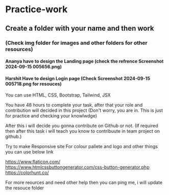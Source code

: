 # Practice-work
<h2> Create a folder with your name and then work<br></h2>
<h3>(Check img folder for images and other folders for other resources)</h3>

<h4> Ananya have to design the Landing page (check the refrence Screenshot 2024-09-15 005656.png)</h4>
<h4> Harshit Have to design Login page (Check Screenshot 2024-09-15 005718.png for resouces)</h4>

 You can use HTML, CSS, Bootstrap, Tailwind, JSX

 You have 48 hours to complete your task, after that your role and contribution will decided in this project (Don't worry, you are in. This is just for practice and checking your knowlwdge)

After this i will decide you gonna contribute on Github or not. (If required then after this task i will teach you know to contribuute in team project on github.)

Try to make Responsive site
 For colour pallete and logo and other things you can use below link

 https://www.flaticon.com/ <br>
 https://www.htmlcssbuttongenerator.com/css-button-generator.php<br>
 https://colorhunt.co/<br>

 For more reources and need other help then you can ping me, i will update the resouce folder
